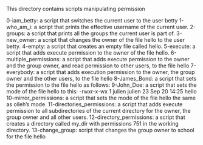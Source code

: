 This directory contains scripts manipulating permission

0-iam_betty: a script that switches the current user to the user betty
1-who_am_i: a script that prints the effective username of the current user.
2-groups: a script that prints all the groups the current user is part of.
3-new_owner: a script that changes the owner of the file hello to the user betty.
4-empty: a script that creates an empty file called hello.
5-execute: a script that adds execute permission to the owner of the file hello.
6-multiple_permissions: a script that adds execute permission to the owner and the group owner, and read permission to other users, to the file hello
7-everybody: a script that adds execution permission to the owner, the group owner and the other users, to the file hello
8-James_Bond: a script that sets the permission to the file hello as follows:
9-John_Doe: a script that sets the mode of the file hello to this: -rwxr-x-wx 1 julien julien 23 Sep 20 14:25 hello
10-mirror_permissions:  a script that sets the mode of the file hello the same as olleh’s mode.
11-directories_permissions: a script that adds execute permission to all subdirectories of the current directory for the owner, the group owner and all other users.
12-directory_permissions:  a script that creates a directory called my_dir with permissions 751 in the working directory.
13-change_group:  script that changes the group owner to school for the file hello

